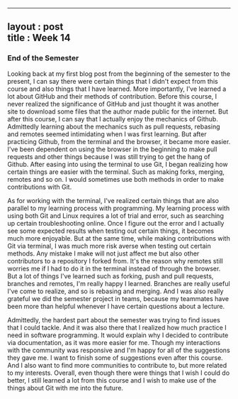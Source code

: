
---
layout : post  
title : Week 14
---

### End of the Semester

Looking back at my first blog post from the beginning of the semester to the present, I can say there were certain things that I didn't expect from this course and also things that I have learned. More importantly, I've learned a lot about GitHub and their methods of contribution. Before this course, I never realized the significance of GitHub and just thought it was another site to download some files that the author made public for the internet. But after this course, I can say that I actually enjoy the mechanics of Github. Admittedly learning about the mechanics such as pull requests, rebasing and remotes seemed intimidating when I was first learning. But after practicing Github, from the terminal and the browser, it became more easier. I've been dependent on using the browser in the beginning to make pull requests and other things because I was still trying to get the hang of Github. After easing into using the terminal to use Git, I began realizing how certain things are easier with the terminal. Such as making forks, merging, remotes and so on. I would sometimes use both methods in order to make contributions with Git. 

As for working with the terminal, I've realized certain things that are also parallel to my learning process with programming. My learning process with using both Git and Linux requires a lot of trial and error, such as searching up certain troubleshooting online. Once I figure out the error and I actually see some expected results when testing out certain things, it becomes much more enjoyable. But at the same time, while making contributions with Git via terminal, I was much more risk averse when testing out certain methods. Any mistake I make will not just affect me but also other contributors to a repository I forked from. It's the reason why remotes still worries me if I had to do it in the terminal instead of through the browser. But a lot of things I've learned such as forking, push and pull requests, branches and remotes, I'm really happy I learned. Branches are really useful I've come to realize, and so is rebasing and merging. And I was also really grateful we did the semester project in teams, because my teammates have been more than helpful whenever I have certain questions about a lecture.  

Admittedly, the hardest part about the semester was trying to find issues that I could tackle. And it was also there that I realized how much practice I need in software programming. It would explain why I decided to contribute via documentation, as it was more easier for me. Though my interactions with the community was responsive and I'm happy for all of the suggestions they gave me. I want to finish some of suggestions even after this course. And I also want to find more communities to contribute to, but more related to my interests. Overall, even though there were things that I wish I could do better, I still learned a lot from this course and I wish to make use of the things about Git with me into the future.
